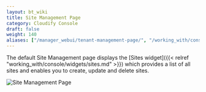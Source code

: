 ```yaml
---
layout: bt_wiki
title: Site Management Page
category: Cloudify Console
draft: false
weight: 140
aliases: ["/manager_webui/tenant-management-page/", "/working_with/console/site-management-page/"]
---
```


The default Site Management page displays the [Sites widget]({{< relref "working_with/console/widgets/sites.md" >}}) which provides a list of all sites and enables you to create, update and delete sites.

![Site Management Page]( /images/ui/pages/site-mgmt-page.png )
